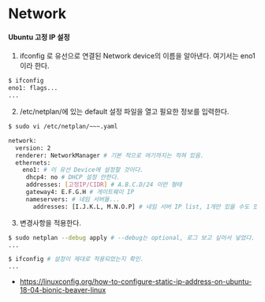 # Network

#### Ubuntu 고정 IP 설정
1. ifconfig 로 유선으로 연결된 Network device의 이름을 알아낸다. 여기서는 eno1 이라 한다.
```bash
$ ifconfig
eno1: flags...
...
```
2. /etc/netplan/에 있는 default 설정 파일을 열고 필요한 정보를 입력한다.
```bash
$ sudo vi /etc/netplan/~~~.yaml

network:
  version: 2
  renderer: NetworkManager # 기본 적으로 여기까지는 적혀 있음.
  ethernets:
    eno1: # 이 유선 Device에 설정할 것이다.
     dhcp4: no # DHCP 설정 안한다.
     addresses: [고정IP/CIDR] # A.B.C.D/24 이런 형태
     gateway4: E.F.G.H # 게이트웨이 IP
     nameservers: # 네임 서버들...
       addresses: [I.J.K.L, M.N.O.P] # 네임 서버 IP list, 1개만 있을 수도 있고, 여러대 있을 수도 있다.
```
3. 변경사항을 적용한다.
```bash
$ sudo netplan --debug apply # --debug는 optional, 로그 보고 싶어서 넣었다.
...

$ ifconfig # 설정이 제대로 적용되었는지 확인.
...
```
* https://linuxconfig.org/how-to-configure-static-ip-address-on-ubuntu-18-04-bionic-beaver-linux
